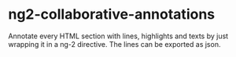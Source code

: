 # ng2-collaborative-annotations
Annotate every HTML section with lines, highlights and texts by just wrapping it in a ng-2 directive. The lines can be exported as json.
